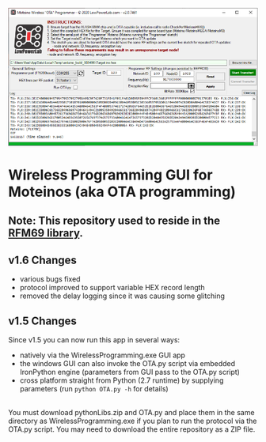![GUI v2.0](https://raw.githubusercontent.com/LowPowerLab/WirelessProgramming/master/OTAGUI_v2.png)
# Wireless Programming GUI for Moteinos (aka OTA programming)

## Note: This repository used to reside in the [RFM69 library](https://github.com/LowPowerLab/RFM69/tree/master/Examples/WirelessProgramming_OTA).

## v1.6 Changes
- various bugs fixed
- protocol improved to support variable HEX record length
- removed the delay logging since it was causing some glitching

## v1.5 Changes
Since v1.5 you can now run this app in several ways:
- natively via the WirelessProgramming.exe GUI app
- the windows GUI can also invoke the OTA.py script via embedded IronPython engine (parameters from GUI pass to the OTA.py script)
- cross platform straight from Python (2.7 runtime) by supplying parameters (run `python OTA.py -h` for details)
<br/>
You must download pythonLibs.zip and OTA.py and place them in the same directory as WirelessProgramming.exe if you plan to run the protocol via the OTA.py script.
You may need to download the entire repository as a ZIP file.